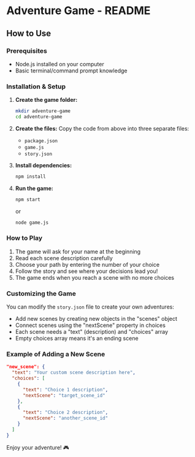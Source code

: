 # Adventure Game - README

## How to Use

### Prerequisites
- Node.js installed on your computer
- Basic terminal/command prompt knowledge

### Installation & Setup

1. **Create the game folder:**
   ```bash
   mkdir adventure-game
   cd adventure-game
   ```

2. **Create the files:**
   Copy the code from above into three separate files:
   - `package.json`
   - `game.js`
   - `story.json`

3. **Install dependencies:**
   ```bash
   npm install
   ```

4. **Run the game:**
   ```bash
   npm start
   ```
   or
   ```bash
   node game.js
   ```

### How to Play

1. The game will ask for your name at the beginning
2. Read each scene description carefully
3. Choose your path by entering the number of your choice
4. Follow the story and see where your decisions lead you!
5. The game ends when you reach a scene with no more choices

### Customizing the Game

You can modify the `story.json` file to create your own adventures:
- Add new scenes by creating new objects in the "scenes" object
- Connect scenes using the "nextScene" property in choices
- Each scene needs a "text" (description) and "choices" array
- Empty choices array means it's an ending scene

### Example of Adding a New Scene

```json
"new_scene": {
  "text": "Your custom scene description here",
  "choices": [
    {
      "text": "Choice 1 description",
      "nextScene": "target_scene_id"
    },
    {
      "text": "Choice 2 description", 
      "nextScene": "another_scene_id"
    }
  ]
}
```

Enjoy your adventure! 🎮